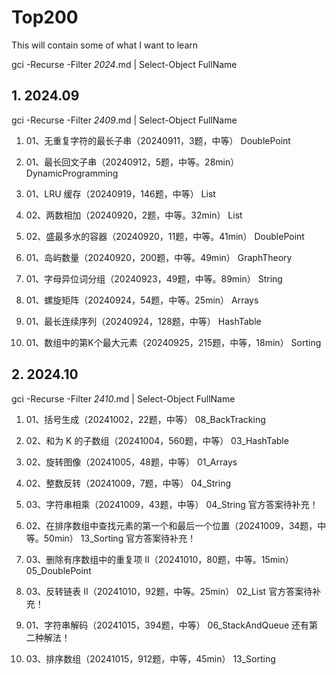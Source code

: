 # Top200
This will contain some of what I want to learn

gci -Recurse -Filter *2024*.md | Select-Object FullName

##  1. 2024.09

gci -Recurse -Filter *2409*.md | Select-Object FullName

1. 01、无重复字符的最长子串（20240911，3题，中等） DoublePoint 

2. 01、最长回文子串（20240912，5题，中等。28min） DynamicProgramming

3. 01、LRU 缓存（20240919，146题，中等） List 
   
4. 02、两数相加（20240920，2题，中等。32min） List 

5. 02、盛最多水的容器（20240920，11题，中等。41min） DoublePoint 

6. 01、岛屿数量（20240920，200题，中等。49min） GraphTheory 

7. 01、字母异位词分组（20240923，49题，中等。89min） String 

8. 01、螺旋矩阵（20240924，54题，中等。25min） Arrays 

9.  01、最长连续序列（20240924，128题，中等） HashTable 

10. 01、数组中的第K个最大元素（20240925，215题，中等，18min） Sorting

##  2. 2024.10

gci -Recurse -Filter *2410*.md | Select-Object FullName

1. 01、括号生成（20241002，22题，中等） 08_BackTracking
   
2. 02、和为 K 的子数组（20241004，560题，中等） 03_HashTable

3. 02、旋转图像（20241005，48题，中等）  01_Arrays

4. 02、整数反转（20241009，7题，中等）  04_String

5. 03、字符串相乘（20241009，43题，中等）  04_String  官方答案待补充！

6. 02、在排序数组中查找元素的第一个和最后一个位置（20241009，34题，中等。50min）  13_Sorting  官方答案待补充！

7. 03、删除有序数组中的重复项 II（20241010，80题，中等。15min） 05_DoublePoint

8. 03、反转链表 II（20241010，92题，中等。25min） 02_List 官方答案待补充！

9. 01、字符串解码（20241015，394题，中等）  06_StackAndQueue  还有第二种解法！

10. 03、排序数组（20241015，912题，中等，45min）  13_Sorting


















